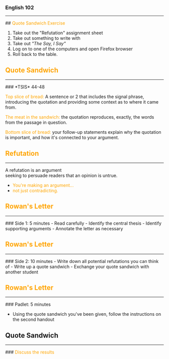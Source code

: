 ### English 102
<hr />
## <span style="color: orange;">Quote Sandwich Exercise</span>

1. Take out the "Refutation" assignment sheet
2. Take out something to write with
3. Take out *"The Say, I Say"*
4. Log on to one of the computers and open Firefox browser
5. Roll back to the table.



## <span style="color: orange;">Quote Sandwich</span>
<hr />
### *TSIS* 44-48

<p style="text-align: left;"><span style="color: orange;" class="fragment" data-fragment-index="1">Top slice of bread:</span> <span class="fragment" data-fragment-index="2">A sentence or 2 that includes the signal phrase, introducing the quotation and providing some context as to where it came from.</span></p>
<p style="text-align: left;"><span style="color: orange;" class="fragment" data-fragment-index="3">The meat in the sandwich:</span> <span class="fragment" data-fragment-index="4">the quotation reproduces, exactly, the words from the passage in question.</span></p>
<p style="text-align: left;"><span style="color: orange;" class="fragment" data-fragment-index="5">Bottom slice of bread:</span> <span class="fragment" data-fragment-index="6">your follow-up statements explain why the quotation is important, and how it's connected to your argument.</span></p>



## <span style="color: orange;">Refutation</span>
<hr />
A refutation is an argument <br />seeking to persuade readers that an opinion is untrue.

- <span style="color: orange;">You're making an argument...</span>  <!-- .element: class="fragment" data-fragment-index="1" -->
- <span style="color: orange;">not just contradicting.</span>  <!-- .element: class="fragment" data-fragment-index="2" -->



## <span style="color: orange;">Rowan's Letter</span>
<hr />
### Side 1: 5 minutes
- Read carefully  <!-- .element: class="fragment" data-fragment-index="1" -->
- Identify the central thesis  <!-- .element: class="fragment" data-fragment-index="2" -->
- Identify supporting arguments  <!-- .element: class="fragment" data-fragment-index="3" -->
- Annotate the letter as necessary  <!-- .element: class="fragment" data-fragment-index="4" -->


## <span style="color: orange;">Rowan's Letter</span>
<hr />
### Side 2: 10 minutes
- Write down all potential refutations you can think of  <!-- .element: class="fragment" data-fragment-index="1" -->
- Write up a quote sandwich  <!-- .element: class="fragment" data-fragment-index="2" -->
- Exchange your quote sandwich with another student  <!-- .element: class="fragment" data-fragment-index="3" -->


## <span style="color: orange;">Rowan's Letter</span>
<hr />
### Padlet: 5 minutes

- Using the quote sandwich you've been given, follow the instructions on the second handout



## Quote Sandwich
<hr />
### <span style="color: orange;">Discuss the results</span>